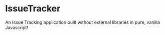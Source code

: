 # IssueTracker
An Issue Tracking application built without external libraries in pure, vanilla Javascript!

